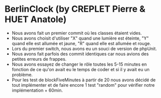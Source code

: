 # BerlinClock (by CREPLET Pierre & HUET Anatole)

* Nous avons fait un premier commit où les classes étaient vides.
* Nous avons choisit d'utiliser "X" quand une lumière est éteinte, "Y" quand elle est allumée et jaune, "R" quand elle est allumée et rouge.
* Lors du premier switch, nous avons eu un souci de version de phpUnit.
* Nous avons fait parfois des commit identiques car nous avions des petites erreurs de frappes.
* Nous avons essayez de changer le rôle toutes les 5-15 minutes en fonction de ce qu'on avait eu le temps de coder et si il y avait eu un problème.
* Pour les test de blockFiveMinutes à partir de 20 nous avons décidé de tout implémenter et de faire encore 1 test "random" pour vérifier notre implémentation + 60min.

